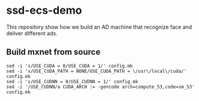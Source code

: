 # ssd-ecs-demo
This repository show how we build an AD machine that recognize face and deliver different ads.

## Build mxnet from source
```
sed -i 's/USE_CUDA = 0/USE_CUDA = 1/' config.mk
sed -i 's/USE_CUDA_PATH = NONE/USE_CUDA_PATH = \/usr\/local\/cuda/' config.mk
sed -i 's/USE_CUDNN = 0/USE_CUDNN = 1/' config.mk
sed -i '/USE_CUDNN/a CUDA_ARCH := -gencode arch=compute_53,code=sm_53' config.mk
```
